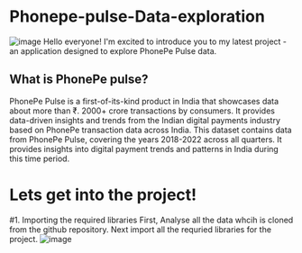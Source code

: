 # Phonepe-pulse-Data-exploration
![image](https://github.com/mad-huS/My-Phonepe-pulse-Data-exploration/assets/156919023/988deef5-2a3b-4b36-bc12-617b65981cdc)
Hello everyone! I'm excited to introduce you to my latest project - an application designed to explore PhonePe Pulse data.

## What is PhonePe pulse?

PhonePe Pulse is a first-of-its-kind product in India that showcases data about more than ₹. 2000+ crore transactions by consumers. It provides data-driven insights and trends from the Indian digital payments industry based on PhonePe transaction data across India. This dataset contains data from PhonePe Pulse, covering the years 2018-2022 across all quarters. It provides insights into digital payment trends and patterns in India during this time period.

# Lets get into the project!

#1. Importing the required libraries
  First, Analyse all the data whcih is cloned from the github repository. Next import all the requried libraries for the project.
  ![image](https://github.com/mad-huS/My-Phonepe-pulse-Data-exploration/assets/156919023/d04f73ff-c074-4fbb-a3a7-408e39ae9ba8)

